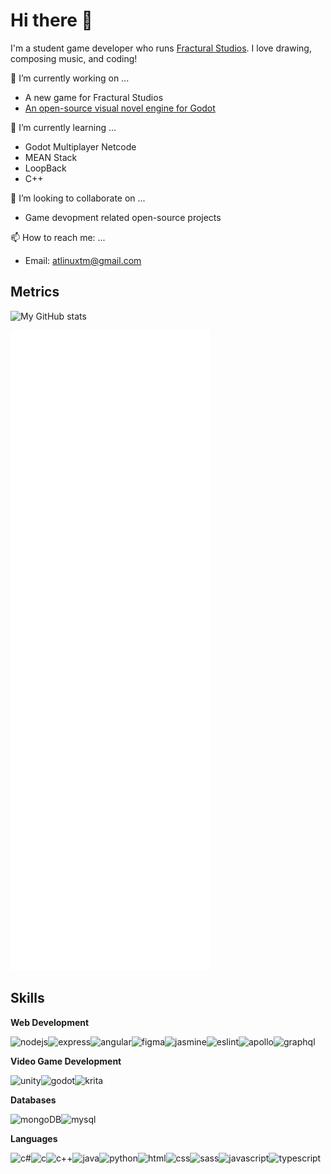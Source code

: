 # Hi there 👋

I'm a student game developer who runs [Fractural Studios](https://github.com/Fractural). I love drawing, composing music, and coding!

🔭 I’m currently working on ...
- A new game for Fractural Studios
- [An open-source visual novel engine for Godot](https://github.com/Fractural/FracturalVisualNovelEngine/)

🌱 I’m currently learning ...
- Godot Multiplayer Netcode
- MEAN Stack
- LoopBack
- C++

👯 I’m looking to collaborate on ...
- Game devopment related open-source projects

📫 How to reach me: ...
- Email: atlinuxtm@gmail.com

## Metrics

![My GitHub stats](https://github-readme-stats.vercel.app/api?username=Atlinx&show_icons=true&theme=monokai&count_private=true)

![Metrics](/github-metrics.svg)

## Skills

**Web Development**

![nodejs](https://img.shields.io/badge/Node.js-339933?style=for-the-badge&logo=nodedotjs&logoColor=white)![express](https://img.shields.io/badge/Express.js-000000?style=for-the-badge&logo=express&logoColor=white)![angular](https://img.shields.io/badge/Angular-DD0031?style=for-the-badge&logo=angular&logoColor=white)![figma](https://img.shields.io/badge/Figma-F24E1E?style=for-the-badge&logo=figma&logoColor=white)![jasmine](https://img.shields.io/badge/Jasmine-8A4182?style=for-the-badge&logo=Jasmine&logoColor=white)![eslint](https://img.shields.io/badge/eslint-3A33D1?style=for-the-badge&logo=eslint&logoColor=white)![apollo](https://img.shields.io/badge/Apollo%20GraphQL-311C87?&style=for-the-badge&logo=Apollo%20GraphQL&logoColor=white)![graphql](https://img.shields.io/badge/GraphQl-E10098?style=for-the-badge&logo=graphql&logoColor=white)

**Video Game Development**

![unity](https://img.shields.io/badge/Unity-100000?style=for-the-badge&logo=unity&logoColor=white)![godot](https://img.shields.io/badge/Godot-478CBF?style=for-the-badge&logo=GodotEngine&logoColor=white)![krita](https://img.shields.io/badge/Krita-203759?style=for-the-badge&logo=krita&logoColor=EEF37B)

**Databases**

![mongoDB](https://img.shields.io/badge/MongoDB-4EA94B?style=for-the-badge&logo=mongodb&logoColor=white)![mysql](https://img.shields.io/badge/MySQL-005C84?style=for-the-badge&logo=mysql&logoColor=white)

**Languages**

![c#](https://img.shields.io/badge/C%23-239120?style=for-the-badge&logo=c-sharp&logoColor=white)![c](https://img.shields.io/badge/C-00599C?style=for-the-badge&logo=c&logoColor=white)![c++](https://img.shields.io/badge/C%2B%2B-00599C?style=for-the-badge&logo=c%2B%2B&logoColor=white)![java](https://img.shields.io/badge/Java-ED8B00?style=for-the-badge&logo=java&logoColor=white)![python](https://img.shields.io/badge/Python-FFD43B?style=for-the-badge&logo=python&logoColor=blue)![html](https://img.shields.io/badge/HTML5-E34F26?style=for-the-badge&logo=html5&logoColor=white)![css](https://img.shields.io/badge/CSS3-1572B6?style=for-the-badge&logo=css3&logoColor=white)![sass](https://img.shields.io/badge/Sass-CC6699?style=for-the-badge&logo=sass&logoColor=white)![javascript](https://img.shields.io/badge/JavaScript-323330?style=for-the-badge&logo=javascript&logoColor=F7DF1E)![typescript](https://img.shields.io/badge/TypeScript-007ACC?style=for-the-badge&logo=typescript&logoColor=white)

